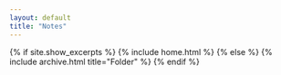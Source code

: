 ```yaml
---
layout: default
title: "Notes"
---
```


{% if site.show_excerpts %}
  {% include home.html %}
{% else %}
  {% include archive.html title="Folder" %}
{% endif %}
